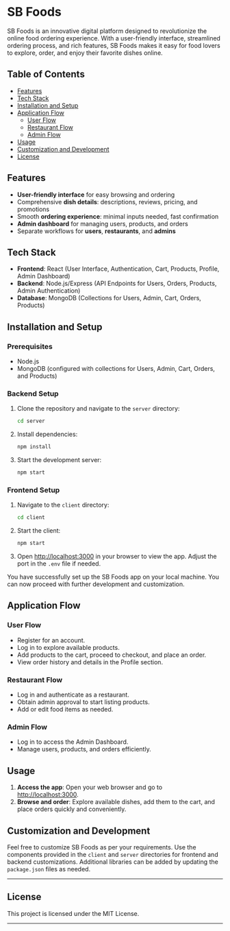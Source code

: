 # SB Foods

SB Foods is an innovative digital platform designed to revolutionize the online food ordering experience. With a user-friendly interface, streamlined ordering process, and rich features, SB Foods makes it easy for food lovers to explore, order, and enjoy their favorite dishes online.

## Table of Contents

- [Features](#features)
- [Tech Stack](#tech-stack)
- [Installation and Setup](#installation-and-setup)
- [Application Flow](#application-flow)
  - [User Flow](#user-flow)
  - [Restaurant Flow](#restaurant-flow)
  - [Admin Flow](#admin-flow)
- [Usage](#usage)
- [Customization and Development](#customization-and-development)
- [License](#license)

## Features

- **User-friendly interface** for easy browsing and ordering
- Comprehensive **dish details**: descriptions, reviews, pricing, and promotions
- Smooth **ordering experience**: minimal inputs needed, fast confirmation
- **Admin dashboard** for managing users, products, and orders
- Separate workflows for **users**, **restaurants**, and **admins**

## Tech Stack

- **Frontend**: React (User Interface, Authentication, Cart, Products, Profile, Admin Dashboard)
- **Backend**: Node.js/Express (API Endpoints for Users, Orders, Products, Admin Authentication)
- **Database**: MongoDB (Collections for Users, Admin, Cart, Orders, Products)

## Installation and Setup

### Prerequisites

- Node.js
- MongoDB (configured with collections for Users, Admin, Cart, Orders, and Products)

### Backend Setup

1. Clone the repository and navigate to the `server` directory:
   ```bash
   cd server
   ```

2. Install dependencies:
   ```bash
   npm install
   ```

3. Start the development server:
   ```bash
   npm start
   ```

### Frontend Setup

1. Navigate to the `client` directory:
   ```bash
   cd client
   ```

2. Start the client:
   ```bash
   npm start
   ```

3. Open [http://localhost:3000](http://localhost:3000) in your browser to view the app. Adjust the port in the `.env` file if needed.

You have successfully set up the SB Foods app on your local machine. You can now proceed with further development and customization.

## Application Flow

### User Flow

- Register for an account.
- Log in to explore available products.
- Add products to the cart, proceed to checkout, and place an order.
- View order history and details in the Profile section.

### Restaurant Flow

- Log in and authenticate as a restaurant.
- Obtain admin approval to start listing products.
- Add or edit food items as needed.

### Admin Flow

- Log in to access the Admin Dashboard.
- Manage users, products, and orders efficiently.

## Usage

1. **Access the app**: Open your web browser and go to [http://localhost:3000](http://localhost:3000).
2. **Browse and order**: Explore available dishes, add them to the cart, and place orders quickly and conveniently.

## Customization and Development

Feel free to customize SB Foods as per your requirements. Use the components provided in the `client` and `server` directories for frontend and backend customizations. Additional libraries can be added by updating the `package.json` files as needed.

---

## License

This project is licensed under the MIT License.

---

